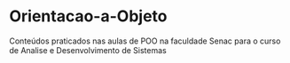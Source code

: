 # Orientacao-a-Objeto
Conteúdos praticados nas aulas de POO na faculdade Senac para o curso de Analise e Desenvolvimento de Sistemas
